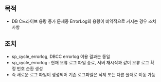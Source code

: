 ## 목적
- DB C드라이브 용량 증가 문제중 ErrorLog의 용량이 비약적으로 커지는 경우 조치 사항

## 조치

- sp_cycle_errorlog, DBCC errorlog 이용 결과는 동일
- sp_cycle_errorlog : 현재 오류 로그 파일 종료, 서버 재시작과 같이 오류 로그 확정 번호 순환 생성
- 즉 새로운 로그 파일이 생성되어 기존 로그파일은 삭제 또는 다른 폴더로 이동 가능
